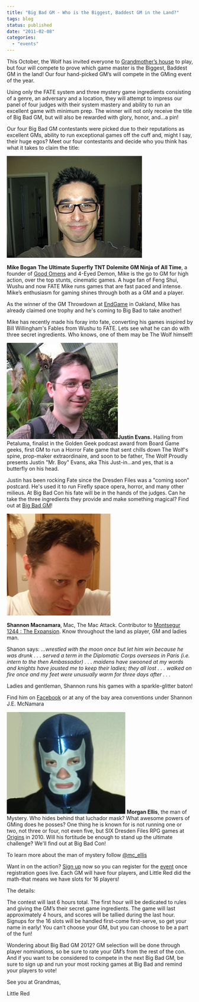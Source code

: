 ```yaml
---
title: "Big Bad GM - Who is the Biggest, Baddest GM in the Land?"
tags: blog
status: published
date: "2011-02-08"
categories: 
  - "events"
---
```


This October, the Wolf has invited everyone to [Grandmother’s house](http://www.hilton.com/en/hi/groups/personalized/O/OAKHIHH-BBC-20111007/index.jhtml?WT.mc_id=POG) to play, but four will compete to prove which game master is the Biggest, Baddest GM in the land! Our four hand-picked GM’s will compete in the GMing event of the year.

Using only the FATE system and three mystery game ingredients consisting of a genre, an adversary and a location, they will attempt to impress our panel of four judges with their system mastery and ability to run an excellent game with minimum prep. The winner will not only receive the title of Big Bad GM, but will also be rewarded with glory, honor, and…a pin!

Our four Big Bad GM contestants were picked due to their reputations as excellent GMs, ability to run exceptional games off the cuff and, might I say, their huge egos? Meet our four contestants and decide who you think has what it takes to claim the title:

[![](/images/mike.jpg "mike")](http://www.bigbadcon.com/wp-content/uploads/2011/02/mike.jpg)

**Mike Bogan** **The Ultimate Superfly TNT Dolemite GM Ninja of All Time**, a founder of [Good Omens](http://www.goodomensgames.com/) and 4-Eyed Demon, Mike is the go to GM for high action, over the top stunts, cinematic games. A huge fan of Feng Shui, Wushu and now FATE Mike runs games that are fast paced and intense. Mike’s enthusiasm for gaming shines through both as a GM and a player.

As the winner of the GM Throwdown at [EndGame](http://www.endgameoakland.com/) in Oakland, Mike has already claimed one trophy and he's coming to Big Bad to take another!

Mike has recently made his foray into fate, converting his games inspired by Bill Willingham's Fables from Wushu to FATE. Lets see what he can do with three secret ingredients. Who knows, one of them may be The Wolf himself!  

[![](/images/74535_1543478158379_1577732348_1265134_6053057_n-300x259.jpg "Mr. Boy")](http://www.bigbadcon.com/wp-content/uploads/2011/09/74535_1543478158379_1577732348_1265134_6053057_n.jpg)**Justin Evans.** Hailing from Petaluma, finalist in the Golden Geek podcast award from Board Game geeks, first GM to run a Horror Fate game that sent chills down The Wolf's spine, prop-maker extraordinaire, and soon to be father, The Wolf Proudly presents Justin "Mr. Boy" Evans, aka This Just-in...and yes, that is a butterfly on his head.

Justin has been rocking Fate since the Dresden Files was a "coming soon" postcard. He's used it to run Firefly space opera, horror, and many other milieus. At Big Bad Con his fate will be in the hands of the judges. Can he take the three ingredients they provide and make something magical? Find out at [Big Bad GM](http://www.bigbadcon.com/?page_id=6&event_id=72)!

  
  
  
  

[![](/images/shanon.jpg "shanon")](../wp-content/uploads/2011/02/shanon.jpg)

**Shannon Macnamara**, Mac, The Mac Attack. Contributor to [Montsegur 1244 : The Expansion](http://thoughtfulgames.com/montsegur1244/expansion.html). Know throughout the land as player, GM and ladies man.

Shanon says: _...wrestled with the moon once but let him win because he was drunk . . . served a term in the Diplomatic Corps overseas in Paris (i.e. intern to the then Ambassador) . . . maidens have swooned at my words and knights have jousted me to keep their ladies; they all lost . . . walked on fire once and my feet were unusually warm for three days after . . ._

Ladies and gentleman, Shannon runs his games with a sparkle-glitter baton!

Find him on [Facebook](http://www.facebook.com/#%21/profile.php?id=100000949125771) or at any of the bay area conventions under Shannon J.E. McNamara

  

[![](/images/morgan.jpg)](../wp-content/uploads/2011/02/morgan.jpg) **Morgan Ellis**, the man of Mystery. Who hides behind that luchador mask? What awesome powers of GMing does he posses? One thing he is known for is not running one or two, not three or four, not even five, but SIX Dresden Files RPG games at [Origins](http://www.dresdenfilesrpg.com/2010/03/03/evil-hat-gaming-at-origins/) in 2010. Will his fortitude be enough to stand up the ultimate challenge? We'll find out at Big Bad Con!

To learn more about the man of mystery follow [@mc\_ellis](http://twitter.com/#!/mc_ellis)

Want in on the action? [Sign up](http://www.bigbadcon.com/?page_id=17) now so you can register for the [event](http://www.bigbadcon.com/?page_id=6&game-title=ap5a9v) once registration goes live. Each GM will have four players, and Little Red did the math-that means we have slots for 16 players!

The details:

The contest will last 6 hours total. The first hour will be dedicated to rules and giving the GM’s their secret game ingredients. The game will last approximately 4 hours, and scores will be tallied during the last hour. Signups for the 16 slots will be handled first-come first-serve, so get your name in early! You can’t choose your GM, but you can choose to be a part of the fun!

Wondering about Big Bad GM 2012? GM selection will be done through player nominations, so be sure to rate your GM’s from the rest of the con. And if you want to be considered to compete in the next Big Bad GM, be sure to sign up and run your most rocking games at Big Bad and remind your players to vote!

See you at Grandmas,

Little Red
